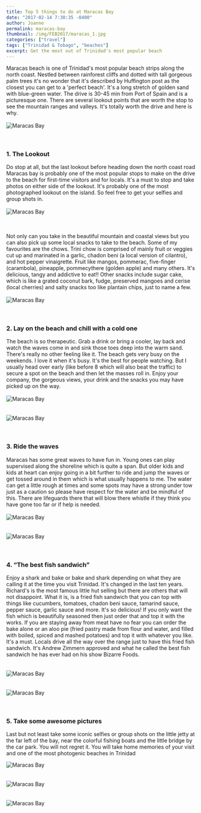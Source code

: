 ```yaml
---
title: Top 5 things to do at Maracas Bay
date: "2017-02-14 7:30:35 -0400"
author: Joanne
permalink: maracas-bay
thumbnail: /img/FEB2017/maracas_1.jpg
categories: ["travel"]
tags: ["Trinidad & Tobago", "beaches"]
excerpt: Get the most out of Trinidad's most popular beach
---
```


Maracas beach is one of Trinidad's most popular beach strips along the north coast. Nestled between rainforest cliffs and dotted with tall gorgeous palm trees it's no wonder that it's described by Huffington post as the closest you can get to a 'perfect beach'.  It's a long stretch of golden sand with blue-green water. The drive is 30-45 min from Port of Spain and is a picturesque one. There are several lookout points that are worth the stop to see the mountain ranges and valleys.  It's totally worth the drive and here is why.
<br>
<br>
![Maracas Bay](/img/FEB2017/maracas_2.jpg)  
<br>
<br>

### 1. The Lookout
Do stop at all, but the last lookout before heading down the north coast road Maracas bay is probably one of the  most popular stops to make on the drive to the beach for first-time visitors and for locals. It's a must to stop and take photos on either side of the lookout.  It's probably one of the most photographed lookout on the island.  So feel free to get your selfies and group shots in.
<br>
<br>
![Maracas Bay](/img/FEB2017/maracas_3.jpg)  
<br>
<br>

Not only can you take in the beautiful mountain and coastal views but you can also pick up some local snacks to take to the beach.  Some of my favourites are the chows. Trini chow is comprised of mainly fruit or veggies cut up and marinated in a garlic, chadon beni (a local version of cilantro), and hot pepper vinaigrette. Fruit like mangos, pommerac, five-finger (carambola), pineapple, pommecythere (golden apple) and many others.  It's delicious, tangy and addictive to eat!! Other snacks include sugar cake, which is like a grated coconut bark, fudge, preserved mangoes and cerise (local cherries) and salty snacks too like plantain chips, just to name a few.
<br>
<br>
![Maracas Bay](/img/FEB2017/maracas_4.jpg)  
<br>
<br>

### 2. Lay on the beach and chill with a cold one
The beach is so therapeutic. Grab a drink or bring a cooler, lay back and watch the waves come in and sink those toes deep into the warm sand. There's really no other feeling like it.  The beach gets very busy on the weekends.  I love it when it's busy. It's the best for people watching.  But I usually head over early (like before 8 which will also beat the traffic) to secure a spot on the beach and then let the masses roll in. Enjoy your company, the gorgeous views, your drink and the snacks you may have picked up on the way.
<br>
<br>
![Maracas Bay](/img/FEB2017/maracas_5.jpg)  
<br>
<br>
![Maracas Bay](/img/FEB2017/maracas_6.jpg)  
<br>
<br>

### 3. Ride the waves
Maracas has some great waves to have fun in.  Young ones can play supervised along the shoreline which is quite a span.  But older kids and kids at heart can enjoy going in a bit further to ride and jump the waves or get tossed around in them which is what usually happens to me.  The water can get a little rough at times and some spots may have a strong under tow just as a caution so please have respect for the water and be mindful of this.   There are lifeguards there that will blow there whistle if they think you have gone too far or if help is needed.
<br>
<br>
![Maracas Bay](/img/FEB2017/maracas_7.jpg)  
<br>
<br>
![Maracas Bay](/img/FEB2017/maracas_8.jpg)  
<br>
<br>

### 4. &ldquo;The best fish sandwich&rdquo;                   
Enjoy a shark and bake or bake and shark depending on what they are calling it at the time you visit Trinidad. It's changed in the last ten years. Richard's is the most famous little hut  selling but there are others that will not disappoint.  What it is, is a fried fish sandwich that you can top with things like cucumbers, tomatoes, chadon beni sauce, tamarind sauce, pepper sauce, garlic sauce and more. It's so delicious! If you only want the fish which is beautifully seasoned then just order that and top it with the works.  If you are staying away from meat have no fear you can order the bake alone or an aloo pie (fried pastry made from flour and water, and filled with boiled, spiced and mashed potatoes) and top it with whatever you like. It's a must. Locals drive all the way over the range just to have this fried fish sandwich. It's Andrew  Zimmern approved and what he called the best fish sandwich he has ever had on his show Bizarre Foods.  
<br>
<br>
![Maracas Bay](/img/FEB2017/maracas_10.jpg)  
<br>
<br>
![Maracas Bay](/img/FEB2017/maracas_11.jpg)  
<br>
<br>

### 5. Take some awesome pictures
Last but not least take some iconic selfies or group shots on the little jetty at the far left of the bay, near the colorful fishing boats and the little bridge by the car park.  You will not regret it.  You will take home memories of your visit and one of the most photogenic beaches in Trinidad  

![Maracas Bay](/img/FEB2017/maracas_13.jpg)  
<br>
<br>
![Maracas Bay](/img/FEB2017/maracas_14.jpg)  
<br>
<br>
![Maracas Bay](/img/FEB2017/maracas_12.jpg)
